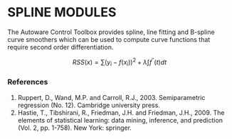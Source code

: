 # SPLINE MODULES

The Autoware Control Toolbox provides spline, line fitting and B-spline curve smoothers which can be used to compute
curve functions that require second order differentiation.

$$
RSS(x) = \sum{(y_i - f(x_i))^2} + \lambda \int f^{\prime\prime}(t) dt
$$

### References

1. Ruppert, D., Wand, M.P. and Carroll, R.J., 2003. Semiparametric regression (No. 12). Cambridge university press.
2. Hastie, T., Tibshirani, R., Friedman, J.H. and Friedman, J.H., 2009. The elements of statistical learning: data
   mining, inference, and prediction (Vol. 2, pp. 1-758). New York: springer.